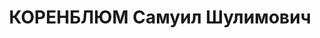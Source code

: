 ---
title: КОРЕНБЛЮМ Самуил Шулимович
description: "Род. в 1894, Польша, г. Люблин, еврей, обр.: низшее, слесарь, член ВКП(б)\
  \ с 1925 по 1937. Проживал: Винницкая обл., г. Гайсин. Механик Гайсинского плодозавода\
  \ \n  Арестован УНКВД по Винниц.обл. 31.10.1937. Обв. по ст. 54-8, 11 УК УССР. Приговор:\
  \ ВК ВС СССР, 26.12.1937 – ВМН. Расстрелян 27.12.1937. \n  Реабилитирован Прокуратурой\
  \ Винницкой обл. 10.06.1994"
---